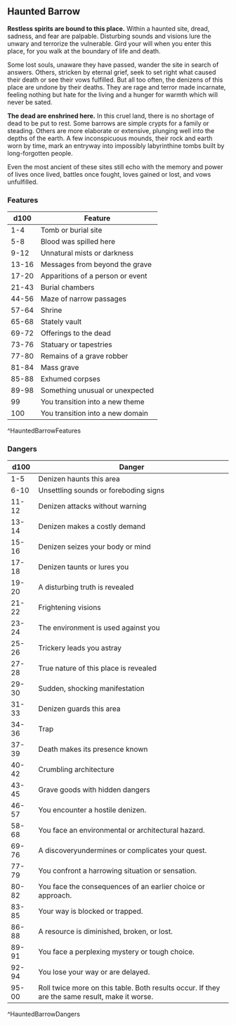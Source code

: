 ## Haunted Barrow
**Restless spirits are bound to this place.** Within a haunted site, dread, sadness, and fear are palpable. Disturbing sounds and visions lure the unwary and terrorize the vulnerable. Gird your will when you enter this place, for you walk at the boundary of life and death.

Some lost souls, unaware they have passed, wander the site in search of answers. Others, stricken by eternal grief, seek to set right what caused their death or see their vows fulfilled. But all too often, the denizens of this place are undone by their deaths. They are rage and terror made incarnate, feeling nothing but hate for the living and a hunger for warmth which will never be sated.

**The dead are enshrined here.** In this cruel land, there is no shortage of dead to be put to rest. Some barrows are simple crypts for a family or steading. Others are more elaborate or extensive, plunging well into the depths of the earth. A few inconspicuous mounds, their rock and earth worn by time, mark an entryway into impossibly labyrinthine tombs built by long-forgotten people.

Even the most ancient of these sites still echo with the memory and power of lives once lived, battles once fought, loves gained or lost, and vows unfulfilled.

### Features
| d100  | Feature  |
|-------|----------|
| 1-4 | Tomb or burial site  |
| 5-8 | Blood was spilled here  |
| 9-12 | Unnatural mists or darkness  |
| 13-16 | Messages from beyond the grave  |
| 17-20 | Apparitions of a person or event  |
| 21-43 | Burial chambers  |
| 44-56 | Maze of narrow passages  |
| 57-64 | Shrine  |
| 65-68 | Stately vault  |
| 69-72 | Offerings to the dead  |
| 73-76 | Statuary or tapestries  |
| 77-80 | Remains of a grave robber  |
| 81-84 | Mass grave  |
| 85-88 | Exhumed corpses  |
| 89-98 | Something unusual or unexpected  |
| 99 | You transition into a new theme  |
| 100 | You transition into a new domain  |
^HauntedBarrowFeatures

### Dangers
| d100  | Danger  |
|-------|----------|
| 1-5 | Denizen haunts this area  |
| 6-10 | Unsettling sounds or foreboding signs  |
| 11-12 | Denizen attacks without warning  |
| 13-14 | Denizen makes a costly demand  |
| 15-16 | Denizen seizes your body or mind  |
| 17-18 | Denizen taunts or lures you  |
| 19-20 | A disturbing truth is revealed  |
| 21-22 | Frightening visions  |
| 23-24 | The environment is used against you  |
| 25-26 | Trickery leads you astray  |
| 27-28 | True nature of this place is revealed  |
| 29-30 | Sudden, shocking manifestation  |
| 31-33 | Denizen guards this area  |
| 34-36 | Trap  |
| 37-39 | Death makes its presence known  |
| 40-42 | Crumbling architecture  |
| 43-45 | Grave goods with hidden dangers  |
| 46-57 | You encounter a hostile denizen.
| 58-68 | You face an environmental or architectural hazard.
| 69-76 | A discoveryundermines or complicates your quest.
| 77-79 | You confront a harrowing situation or sensation.
| 80-82 | You face the consequences of an earlier choice or approach.
| 83-85 | Your way is blocked or trapped.
| 86-88 | A resource is diminished, broken, or lost.
| 89-91 | You face a perplexing mystery or tough choice.
| 92-94 | You lose your way or are delayed.
| 95-00 | Roll twice more on this table. Both results occur. If they are the same result, make it worse.
^HauntedBarrowDangers

